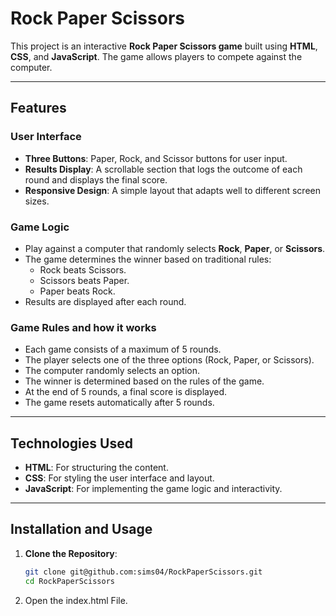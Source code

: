 
# Rock Paper Scissors

This project is an interactive **Rock Paper Scissors game** built using **HTML**, **CSS**, and **JavaScript**. The game allows players to compete against the computer.

---

## Features

### **User Interface**
- **Three Buttons**: Paper, Rock, and Scissor buttons for user input.
- **Results Display**: A scrollable section that logs the outcome of each round and displays the final score.
- **Responsive Design**: A simple layout that adapts well to different screen sizes.

### **Game Logic**
- Play against a computer that randomly selects **Rock**, **Paper**, or **Scissors**.
- The game determines the winner based on traditional rules:
  - Rock beats Scissors.
  - Scissors beats Paper.
  - Paper beats Rock.
- Results are displayed after each round.

### **Game Rules and how it works**
- Each game consists of a maximum of 5 rounds.
- The player selects one of the three options (Rock, Paper, or Scissors).
- The computer randomly selects an option.
- The winner is determined based on the rules of the game.
- At the end of 5 rounds, a final score is displayed.
- The game resets automatically after 5 rounds.

---

## Technologies Used

- **HTML**: For structuring the content.
- **CSS**: For styling the user interface and layout.
- **JavaScript**: For implementing the game logic and interactivity.

---

## Installation and Usage

1. **Clone the Repository**:
   ```bash
   git clone git@github.com:sims04/RockPaperScissors.git
   cd RockPaperScissors

2. Open the index.html File.  

